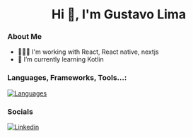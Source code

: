 
<h1 align="center">Hi 👋, I'm Gustavo Lima</h1>

### About Me

*   👨🏻‍💻  I'm working with React, React native, nextjs
*   🌱 I’m currently learning Kotlin

### Languages, Frameworks, Tools...:

[![Languages](https://skillicons.dev/icons?i=javascript,typescript,react,nextjs,styledcomponents,sass,tailwind,materialui,jest,nodejs,html,css,prisma,figma,&perline=6)]()

### Socials

[![Linkedin](https://skillicons.dev/icons?i=linkedin)](https://www.linkedin.com/in/gustavowlima)
